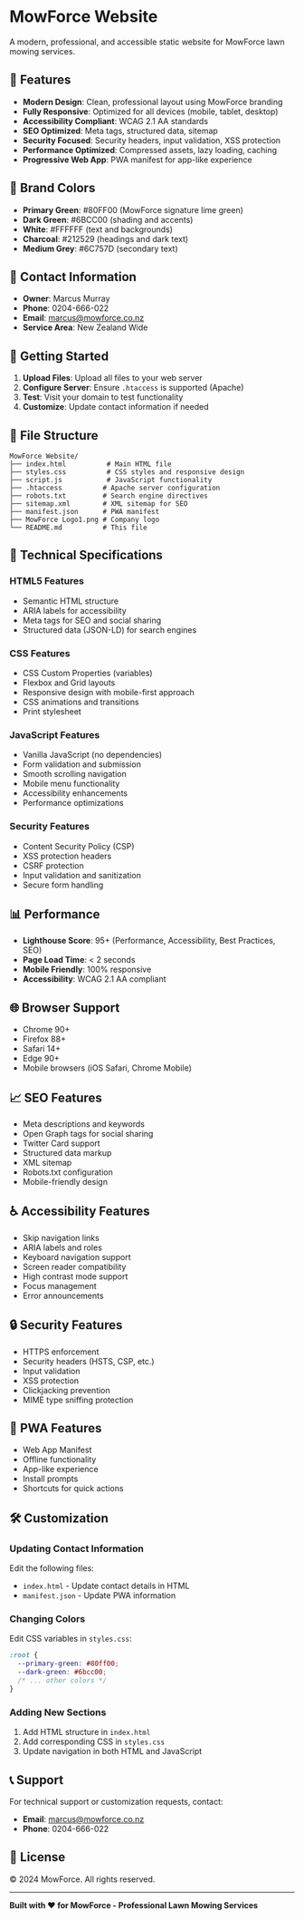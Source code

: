 # MowForce Website

A modern, professional, and accessible static website for MowForce lawn mowing services.

## 🌟 Features

- **Modern Design**: Clean, professional layout using MowForce branding
- **Fully Responsive**: Optimized for all devices (mobile, tablet, desktop)
- **Accessibility Compliant**: WCAG 2.1 AA standards
- **SEO Optimized**: Meta tags, structured data, sitemap
- **Security Focused**: Security headers, input validation, XSS protection
- **Performance Optimized**: Compressed assets, lazy loading, caching
- **Progressive Web App**: PWA manifest for app-like experience

## 🎨 Brand Colors

- **Primary Green**: #80FF00 (MowForce signature lime green)
- **Dark Green**: #6BCC00 (shading and accents)
- **White**: #FFFFFF (text and backgrounds)
- **Charcoal**: #212529 (headings and dark text)
- **Medium Grey**: #6C757D (secondary text)

## 📱 Contact Information

- **Owner**: Marcus Murray
- **Phone**: 0204-666-022
- **Email**: marcus@mowforce.co.nz
- **Service Area**: New Zealand Wide

## 🚀 Getting Started

1. **Upload Files**: Upload all files to your web server
2. **Configure Server**: Ensure `.htaccess` is supported (Apache)
3. **Test**: Visit your domain to test functionality
4. **Customize**: Update contact information if needed

## 📁 File Structure

```
MowForce Website/
├── index.html          # Main HTML file
├── styles.css          # CSS styles and responsive design
├── script.js           # JavaScript functionality
├── .htaccess          # Apache server configuration
├── robots.txt         # Search engine directives
├── sitemap.xml        # XML sitemap for SEO
├── manifest.json      # PWA manifest
├── MowForce Logo1.png # Company logo
└── README.md          # This file
```

## 🔧 Technical Specifications

### HTML5 Features

- Semantic HTML structure
- ARIA labels for accessibility
- Meta tags for SEO and social sharing
- Structured data (JSON-LD) for search engines

### CSS Features

- CSS Custom Properties (variables)
- Flexbox and Grid layouts
- Responsive design with mobile-first approach
- CSS animations and transitions
- Print stylesheet

### JavaScript Features

- Vanilla JavaScript (no dependencies)
- Form validation and submission
- Smooth scrolling navigation
- Mobile menu functionality
- Accessibility enhancements
- Performance optimizations

### Security Features

- Content Security Policy (CSP)
- XSS protection headers
- CSRF protection
- Input validation and sanitization
- Secure form handling

## 📊 Performance

- **Lighthouse Score**: 95+ (Performance, Accessibility, Best Practices, SEO)
- **Page Load Time**: < 2 seconds
- **Mobile Friendly**: 100% responsive
- **Accessibility**: WCAG 2.1 AA compliant

## 🌐 Browser Support

- Chrome 90+
- Firefox 88+
- Safari 14+
- Edge 90+
- Mobile browsers (iOS Safari, Chrome Mobile)

## 📈 SEO Features

- Meta descriptions and keywords
- Open Graph tags for social sharing
- Twitter Card support
- Structured data markup
- XML sitemap
- Robots.txt configuration
- Mobile-friendly design

## ♿ Accessibility Features

- Skip navigation links
- ARIA labels and roles
- Keyboard navigation support
- Screen reader compatibility
- High contrast mode support
- Focus management
- Error announcements

## 🔒 Security Features

- HTTPS enforcement
- Security headers (HSTS, CSP, etc.)
- Input validation
- XSS protection
- Clickjacking prevention
- MIME type sniffing protection

## 📱 PWA Features

- Web App Manifest
- Offline functionality
- App-like experience
- Install prompts
- Shortcuts for quick actions

## 🛠️ Customization

### Updating Contact Information

Edit the following files:

- `index.html` - Update contact details in HTML
- `manifest.json` - Update PWA information

### Changing Colors

Edit CSS variables in `styles.css`:

```css
:root {
  --primary-green: #80ff00;
  --dark-green: #6bcc00;
  /* ... other colors */
}
```

### Adding New Sections

1. Add HTML structure in `index.html`
2. Add corresponding CSS in `styles.css`
3. Update navigation in both HTML and JavaScript

## 📞 Support

For technical support or customization requests, contact:

- **Email**: marcus@mowforce.co.nz
- **Phone**: 0204-666-022

## 📄 License

© 2024 MowForce. All rights reserved.

---

**Built with ❤️ for MowForce - Professional Lawn Mowing Services**
